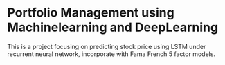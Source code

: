 # Portfolio Management using Machinelearning and DeepLearning
This is a project focusing on predicting stock price using LSTM under recurrent neural network, incorporate with Fama French 5 factor models. 

